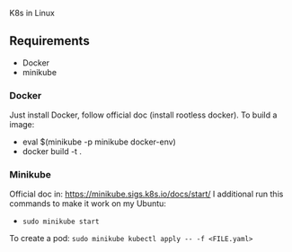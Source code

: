 K8s in Linux
## Requirements
- Docker
- minikube

### Docker
Just install Docker, follow official doc (install rootless docker).
To build a image:
- eval $(minikube -p minikube docker-env)
- docker build -t <TAG> .

### Minikube
Official doc in: https://minikube.sigs.k8s.io/docs/start/
I additional run this commands to make it work on my Ubuntu:
- ```sudo minikube start```

To create a pod:
```sudo minikube kubectl apply -- -f <FILE.yaml>```